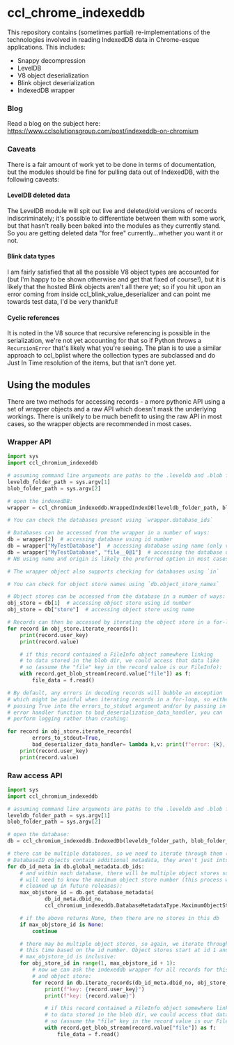 # ccl_chrome_indexeddb
This repository contains (sometimes partial) re-implementations of the technologies involved in reading IndexedDB data
in Chrome-esque applications.
This includes:
* Snappy decompression
* LevelDB
* V8 object deserialization
* Blink object deserialization
* IndexedDB wrapper

### Blog
Read a blog on the subject here: https://www.cclsolutionsgroup.com/post/indexeddb-on-chromium

### Caveats
There is a fair amount of work yet to be done in terms of documentation, but
the modules should be fine for pulling data out of IndexedDB, with the following
caveats:

#### LevelDB deleted data
The LevelDB module will spit out live and deleted/old versions of records
indiscriminately; it's possible to differentiate between them with some
work, but that hasn't really been baked into the modules as they currently
stand. So you are getting deleted data "for free" currently...whether you
want it or not.

#### Blink data types
I am fairly satisfied that all the possible V8 object types are accounted for
(but I'm happy to be shown otherwise and get that fixed of course!), but it
is likely that the hosted Blink objects aren't all there yet; so if you hit
upon an error coming from inside ccl_blink_value_deserializer and can point
me towards test data, I'd be very thankful!

#### Cyclic references
It is noted in the V8 source that recursive referencing is possible in the
serialization, we're not yet accounting for that so if Python throws a
`RecursionError` that's likely what you're seeing. The plan is to use a
similar approach to ccl_bplist where the collection types are subclassed and
do Just In Time resolution of the items, but that isn't done yet.

## Using the modules
There are two methods for accessing records - a more pythonic API using a set of
wrapper objects and a raw API which doesn't mask the underlying workings. There is
unlikely to be much benefit to using the raw API in most cases, so the wrapper objects
are recommended in most cases.

### Wrapper API
```python
import sys
import ccl_chromium_indexeddb

# assuming command line arguments are paths to the .leveldb and .blob folders
leveldb_folder_path = sys.argv[1]
blob_folder_path = sys.argv[2]

# open the indexedDB:
wrapper = ccl_chromium_indexeddb.WrappedIndexDB(leveldb_folder_path, blob_folder_path)

# You can check the databases present using `wrapper.database_ids`

# Databases can be accessed from the wrapper in a number of ways:
db = wrapper[2]  # accessing database using id number
db = wrapper["MyTestDatabase"]  # accessing database using name (only valid for single origin indexedDB instances)
db = wrapper["MyTestDatabase", "file__0@1"]  # accessing the database using name and origin
# NB using name and origin is likely the preferred option in most cases

# The wrapper object also supports checking for databases using `in`

# You can check for object store names using `db.object_store_names`

# Object stores can be accessed from the database in a number of ways:
obj_store = db[1]  # accessing object store using id number
obj_store = db["store"]  # accessing object store using name

# Records can then be accessed by iterating the object store in a for-loop
for record in obj_store.iterate_records():
    print(record.user_key)
    print(record.value)

    # if this record contained a FileInfo object somewhere linking
    # to data stored in the blob dir, we could access that data like
    # so (assume the "file" key in the record value is our FileInfo):
    with record.get_blob_stream(record.value["file"]) as f:
        file_data = f.read()

# By default, any errors in decoding records will bubble an exception
# which might be painful when iterating records in a for-loop, so either
# passing True into the errors_to_stdout argument and/or by passing in an
# error handler function to bad_deserialization_data_handler, you can
# perform logging rather than crashing:

for record in obj_store.iterate_records(
        errors_to_stdout=True,
        bad_deserializer_data_handler= lambda k,v: print(f"error: {k}, {v}")):
    print(record.user_key)
    print(record.value)
```

### Raw access API
```python
import sys
import ccl_chromium_indexeddb

# assuming command line arguments are paths to the .leveldb and .blob folders
leveldb_folder_path = sys.argv[1]
blob_folder_path = sys.argv[2]

# open the database:
db = ccl_chromium_indexeddb.IndexedDb(leveldb_folder_path, blob_folder_path)

# there can be multiple databases, so we need to iterate through them (NB
# DatabaseID objects contain additional metadata, they aren't just ints):
for db_id_meta in db.global_metadata.db_ids:
    # and within each database, there will be multiple object stores so we
    # will need to know the maximum object store number (this process will be
    # cleaned up in future releases):
    max_objstore_id = db.get_database_metadata(
            db_id_meta.dbid_no,
            ccl_chromium_indexeddb.DatabaseMetadataType.MaximumObjectStoreId)

    # if the above returns None, then there are no stores in this db
    if max_objstore_id is None:
        continue

    # there may be multiple object stores, so again, we iterate through them
    # this time based on the id number. Object stores start at id 1 and the
    # max_objstore_id is inclusive:
    for obj_store_id in range(1, max_objstore_id + 1):
        # now we can ask the indexeddb wrapper for all records for this db
        # and object store:
        for record in db.iterate_records(db_id_meta.dbid_no, obj_store_id):
            print(f"key: {record.user_key}")
            print(f"key: {record.value}")

            # if this record contained a FileInfo object somewhere linking
            # to data stored in the blob dir, we could access that data like
            # so (assume the "file" key in the record value is our FileInfo):
            with record.get_blob_stream(record.value["file"]) as f:
                file_data = f.read()
```

